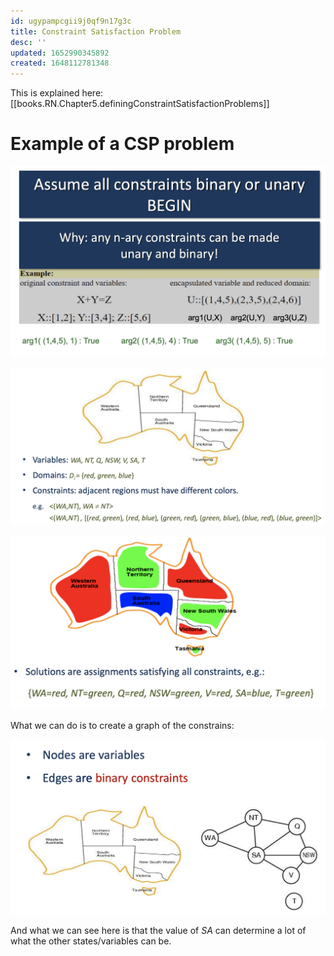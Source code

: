 ```yaml
---
id: ugypampcgii9j0qf9n17g3c
title: Constraint Satisfaction Problem
desc: ''
updated: 1652990345892
created: 1648112781348
---
```

This is explained here: [[books.RN.Chapter5.definingConstraintSatisfactionProblems]]

# Example of a CSP problem
![](./assets/images/2022-03-24-10-19-32.png)

![](./assets/images/2022-03-24-10-22-59.png)

![](./assets/images/2022-03-24-10-25-42.png)

What we can do is to create a graph of the constrains:

![](./assets/images/2022-03-24-10-26-59.png)

And what we can see here is that the value of $SA$ can determine a lot of what the other states/variables can be.

